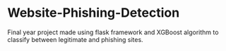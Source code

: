 # Website-Phishing-Detection
Final year project made using flask framework and XGBoost algorithm to classify between legitimate and phishing sites.
